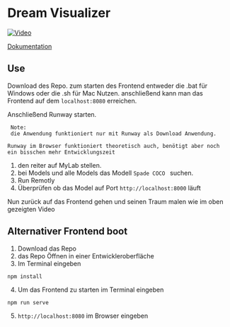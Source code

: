 # Dream Visualizer
[![Video](https://img.youtube.com/vi/Dsj0hKQweoc/0.jpg)](https://www.youtube.com/watch?v=Dsj0hKQweoc)

[Dokumentation](DreamVisualizer.pdf)


## Use

Download des Repo. zum starten des Frontend entweder die .bat für Windows oder die .sh für Mac Nutzen. 
anschließend kann man das Frontend auf dem `localhost:8080` erreichen. 


Anschließend Runway starten. 
```
 Note: 
 die Anwendung funktioniert nur mit Runway als Download Anwendung. 

Runway im Browser funktioniert theoretisch auch, benötigt aber noch ein bisschen mehr Entwicklungszeit
```
1. den reiter auf MyLab stellen. 
2. bei Models und alle Models das Modell `Spade COCO ` suchen. 
3. Run Remotly 
4. Überprüfen ob das Model auf Port `http://localhost:8000` läuft

Nun zurück auf das Frontend gehen und seinen Traum malen wie im oben gezeigten Video 





## Alternativer Frontend boot

1. Download das Repo
2. das Repo Öffnen in einer Entwickleroberfläche 
3. Im Terminal eingeben 
```
npm install
```
4. Um das Frontend zu starten im Terminal eingeben
```
npm run serve
```
5.  `http://localhost:8080` im Browser eingeben


